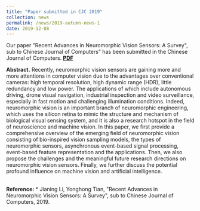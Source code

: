 ```yaml
---
title: "Paper submitted in CJC 2019"
collection: news
permalink: /news/2019-autumn-news-1
date: 2019-12-08
---
```

Our paper "Recent Advances in Neuromorphic Vision Sensors: A Survey", sub to Chinese Journal of Computers" has been submitted in the Chinese Journal of Computers.
<a href="https://jianing-li.github.io/files/2019_CJC-manuscript.pdf" target="_blank"><b>PDF</b></a>&emsp;

<b>Abstract.</b> Recently, neuromorphic vision sensors are gaining more and more attentions in computer vision due to the advantages over conventional cameras: high temporal resolution, high dynamic range (HDR), little redundancy and low power. The applications of which include autonomous driving, drone visual navigation, industrial inspection and video surveillance, especially in fast motion and challenging illumination conditions. Indeed, neuromorphic vision is an important branch of neuromorphic engineering, which uses the silicon retina to mimic the structure and mechanism of biological visual sensing system, and it is also a research hotspot in the field of neuroscience and machine vision. In this paper, we first provide a comprehensive overview of the emerging field of neuromorphic vision consisting of bio-inspired vision sampling models, the types of neuromorphic sensors, asynchronous event-based signal processing, event-based feature representation and the applications. Then, we also propose the challenges and the meaningful future research directions on neuromorphic vision sensors. Finally, we further discuss the potential profound influence on machine vision and artificial intelligence. 

<br />
<b>Reference:</b>
* Jianing Li,  Yonghong Tian, "Recent Advances in Neuromorphic Vision Sensors: A Survey", sub to Chinese Journal of Computers, 2019.